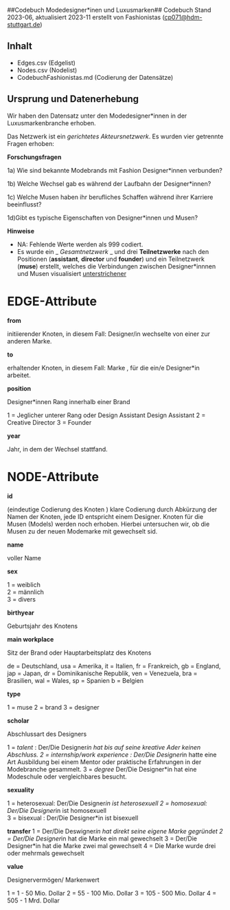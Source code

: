 ##Codebuch Modedesigner*inen und Luxusmarken##
Codebuch Stand 2023-06, aktualisiert 2023-11
erstellt von Fashionistas (cp071@hdm-stuttgart.de)


## Inhalt
- Edges.csv (Edgelist) 
- Nodes.csv (Nodelist)
- CodebuchFashionistas.md (Codierung der Datensätze)



## Ursprung und Datenerhebung
Wir haben den Datensatz unter den Modedesigner*innen in der Luxusmarkenbranche erhoben.

Das Netzwerk ist ein *gerichtetes Akteursnetzwerk*. Es wurden vier getrennte Fragen erhoben:


**Forschungsfragen**

1a) Wie sind bekannte Modebrands mit Fashion Designer*innen verbunden?

1b) Welche Wechsel gab es während der Laufbahn der Designer*innen?

1c) Welche Musen haben ihr berufliches Schaffen während ihrer Karriere beeinflusst?

1d)Gibt es typische Eigenschaften von Designer*innen und Musen?

**Hinweise**

- NA: Fehlende Werte werden als 999 codiert.
- Es wurde ein _ _Gesamtnetzwerk_ _ und drei **Teilnetzwerke** nach den Positionen (**assistant**, **director** und **founder**) und ein Teilnetzwerk (**muse**) erstellt, welches die Verbindungen zwischen Designer*innnen und Musen visualisiert <u>unterstrichener</u>

# EDGE-Attribute


**from**

initiierender Knoten, in diesem Fall: Designer/in wechselte von einer zur anderen Marke.

**to**

erhaltender Knoten, in diesem Fall: Marke , für die ein/e Designer*in arbeitet.


**position**

Designer*innen Rang innerhalb einer Brand

1 = Jeglicher unterer Rang oder Design Assistant Design Assistant
2 = Creative Director
3 = Founder

**year**

Jahr, in dem der Wechsel stattfand.






# NODE-Attribute  
  
**id**  

(eindeutige Codierung des Knoten )
klare Codierung durch Abkürzung der Namen der Knoten, jede ID entspricht einem Designer. Knoten für die Musen (Models) werden noch erhoben. Hierbei untersuchen wir, ob die Musen zu der neuen Modemarke mit gewechselt sid.

**name**

voller Name


**sex** 

1 = weiblich  
2 = männlich  
3 = divers
  

**birthyear**   

Geburtsjahr des Knotens  


**main workplace**

Sitz der Brand oder Hauptarbeitsplatz des Knotens

de = Deutschland,
usa = Amerika,
it = Italien,
fr = Frankreich, 
gb = England,
jap = Japan,
dr = Dominikanische Republik,
ven = Venezuela,
bra = Brasilien,
wal = Wales,
sp = Spanien
b = Belgien

**type**

1 = muse
2 = brand
3 = designer



**scholar**

Abschlussart des Designers 

1 = *talent* : Der/Die Designer*in hat bis auf seine kreative Ader keinen Abschluss.
2 = *internship/work experience* : Der/Die Designer*in hatte eine Art Ausbildung bei einem Mentor oder praktische Erfahrungen in der Modebranche gesammelt.
3 = *degree* Der/Die Designer*in hat eine Modeschule oder vergleichbares besucht.


**sexuality**  

1 = heterosexual: Der/Die Designer*in ist heterosexuell
2 = homosexual: Der/Die Designer*in ist homosexuell   
3 = bisexual : Der/Die Designer*in ist bisexuell


**transfer**
1 = Der/Die Deswigner*in hat direkt seine eigene Marke gegründet
2 = Der/Die Designer*in hat die Marke ein mal gewechselt
3 = Der/Die Designer*in hat die Marke zwei mal gewechselt
4 = Die Marke wurde drei oder mehrmals gewechselt


**value**

Designervermögen/ Markenwert

1 = 1 - 50 Mio. Dollar
2 = 55 - 100 Mio. Dollar
3 = 105 - 500 Mio. Dollar
4 = 505 - 1 Mrd. Dollar

